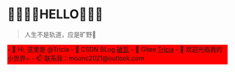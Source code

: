 # 💛💜💛💜HELLO💜💛💜
> 人生不是轨道，应是旷野🌻
<div>
- 👋 Hi, 这里是 @Tricia
- 🌱 CSDN BLog  <a href="https://blog.csdn.net/qq_41675812">破瓦</a> 
- 🌱 Gitee <a href="https://gitee.com/chy99">Tricia</a>
- 💞️ 欢迎光临我的小世界~
- 📫 联系我：moonc2021@outlook.com
</div>

<style>
    div{
    background-color: red
    }
</style>
